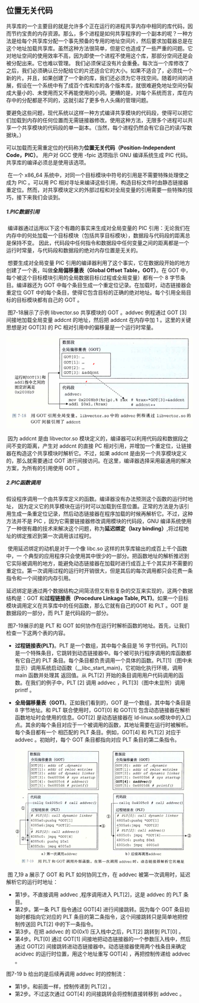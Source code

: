 ## 位置无关代码

​		共享库的一个主要目的就是允许多个正在运行的进程共享内存中相同的库代码，因而节约宝贵的内存资源。那么，多个进程是如何共享程序的一个副本的呢？ 
​		一种方法是给每个共享库分配一个事先预备的专用的地址空间片，然后要求加载器总是在这个地址加载共享库。虽然这种方法很简单，但是它也造成了一些严重的问题。它对地址空间的使用效率不高，因为即使一个进程不使用这个库，那部分空间还是会被分配出来。它也难以管理。 我们必须保证没有片会重叠。每次当一个库修改了之后，我们必须确认已分配给它的片还适合它的大小。如果不适合了，必须找一个新的片。并且，如果创建了一个新的库，我们还必须为它寻找空间。随着时间的进展，假设在一个系统中有了成百个库和库的各个版本库，就很难避免地址空间分裂成大量小的、未使用而又不再能使用的小洞。更糟的是，对每个系统而言，库在内存中的分配都是不同的，这就引起了更多令人头痛的管理问题。

​		要避免这些问题，现代系统以这样一种方式编译共享模块的代码段，使得可以把它们加载到内存的任何位置而无需链接器修改。使用这种方法，无限多个进程可以共享一个共享模块的代码段的单一副本。（当然，每个进程仍然会有它自己的读/写数据块。）

​		可以加载而无需重定位的代码称为**位置无关代码（Position-Independent Code，PIC）**。 用户对 GCC 使用 -fpic 选项指示 GNU 编译系统生成 PIC 代码。共享库的编译必须总是使用该选项。

​		在一个 x86_64 系统中，对同一个目标模块中符号的引用是不需要特殊处理使之成为 PIC 。可以用 PC 相对寻址来编译这些引用，构造目标文件时由静态链接器重定位。然而，对共享模块定义的外部过程和对全局变量的引用需要一些特殊的技巧，接下来我们会谈到。

##### 1.PIC数据引用

​		编译器通过运用以下这个有趣的事实来生成对全局变量的 PIC 引用：无论我们在内存中的何处加载一个目标模块（包括共享目标模块），数据段与代码段的距离总是保持不变。 因此，代码段中任何指令和数据段中任何变量之间的距离都是一个运行时常量，与代码段和数据段的绝对内存位置是无关的。

​		想要生成对全局变量 PIC 引用的编译器利用了这个事实，它在数据段开始的地方创建了一个表，叫做**全局偏移量表（Global Offset Table，GOT）**。在 GOT 中，每个被这个目标模块引用的全局数据目标(过程或全局变量）都有一个 8 字节条目。编译器还为 GOT 中每个条目生成一个重定位记录。在加载时，动态链接器会重定位 GOT 中的每个条目，使得它包含目标的正确的绝对地址。每个引用全局目标的目标模块都有自己的 GOT 。

​		图7-18展示了示例 libvector.so 共享模块的 GOT 。addvec 例程通过 GOT [3] 间接地加载全局变量 addcnt 的地址，然后把 addcnt 在内存中加 1 。这里的关键思想是对 GOT[3] 的 PC 相对引用中的偏移量是一个运行时常量。

![12使用GOT引用全局变量](./markdownimage/12使用GOT引用全局变量.png)

​		因为 addcnt 是由 libvector.so 模块定义的，编译器可以利用代码段和数据段之间不变的距离，产生对 addcnt 的直接 PC 相对引用，并增加一个重定位，让链接器在构造这个共享模块时解析它。不过，如果 addcnt 是由另一个共享模块定义的，那么就需要通过 GOT 进行间接访问。在这里，编译器选择采用最通用的解决方案，为所有的引用使用 GOT 。

##### 2.PIC函数调用

​		假设程序调用一个由共享库定义的函数。编译器没有办法预测这个函数的运行时地址， 因为定义它的共享模块在运行时可以加载到任意位置。正常的方法是为该引用生成一条重定位记录，然后动态链接器在程序加载的时候再解析它。不过，这种方法并不是 PIC ，因为它需要链接器修改调用模块的代码段，GNU 编译系统使用了一种很有趣的技术来解决这个问题，称为**延迟绑定（lazy binding）**,将过程地址的绑定推迟到第一次调用该过程时。

​		使用延迟绑定的动机是对于一个像 libc.so 这样的共享库输出的成百上千个函数中，一 个典型的应用程序只会使用其中很少的一部分。把函数地址的解析推迟到它实际被调用的地方，能避免动态链接器在加载时进行成百上千个其实并不需要的重定位。第一次调用过程的运行时开销很大，但是其后的每次调用都只会花费一条指令和一个间接的内存引用。

​		延迟绑定是通过两个数据结构之间简洁但又有些复杂的交互来实现的，这两个数据结构是：GOT 和**过程链接表（Procedure Linkage Table, PLT)**。如果一个目标模块调用定义在共享库中的任何函数，那么它就有自己的GOT 和 PLT 。GOT 是数据段的一部分，而 PLT 是代码段的一部分。

​		图7-19展示的是 PLT 和 GOT 如何协作在运行时解析函数的地址。首先，让我们检查一下这两个表的内容。

* **过程链接表(PLT)**。PLT 是一个数组，其中每个条目是 16 字节代码。PLT[0] 是一个特殊条目，它跳转到动态链接器中。每个被可执行程序调用的库函数都有它自己的 PLT 条目。每个条目都负责调用一个具体的函数。PLT[1]（图中未显示）调用系统启动函数（__libc_start_main)，它初始化执行环境，调用 main 函数并处理其 返回值。从 PLT[2] 开始的条目调用用户代码调用的函数。在我们的例子中，PLT [2] 调用 addvec ，PLT[3]（图中未显所）调用 printf 。

* **全局偏移量表（GOT)**。正如我们看到的，GOT 是一个数组，其中每个条目是 8 字节地址。和 PLT 联合使用时，GOT[0] 和 GOT[1] 包含动态链接器在解析函数地址时会使用的信息。GOT[2] 是动态链接器在 ld-linux.so模块中的入口点。其余的每个条目对应于一个被调用的函数，其地址需要在运行时被解析。每个条目都有一个 相匹配的 PLT 条目。例如，GOT[4] 和 PLT[2] 对应于 addvec 。初始时，每个 GOT 条目都指向对应 PLT 条目的第二条指令。

  ![12用PLT和GOT调用外部函数](./markdownimage/12用PLT和GOT调用外部函数.png)

​        图 7_19 a 展示了 GOT 和 PLT 如何协同工作，在 addvec 被第一次调用时，延迟解析它的运行时地址：

- 第1步。不直接调用 addvec ,程序调用进入 PLT[2]，这是 addvec 的 PLT 条目。 
- 第2步。第一条 PLT 指令通过 GOT[4] 进行间接跳转。因为每个 GOT 条目初始时都指向它对应的 PLT 条目的第二条指令，这个间接跳转只是简单地把控制传送回 PLT[2] 中的下一条指令。
- 第3步。在把 addvec 的 ID(0x1) 压入栈中之后，PLT[2] 跳转到 PLT[0] 。
- 第4步。PLT[0] 通过 GOT[1] 间接地把动态链接器的一个参数压入栈中，然后通过 GOT[2] 间接跳转进动态链接器中。动态链接器使用两个栈条目来确定 acidvec 的运行时位置，用这个地址重写 GOT[4] ，再把控制传递给 addvec 。

图7-19 b 给出的是后续再调用 addvec 时的控制流：

- 第1步。和前面一样，控制传递到 PLT[2] 。
- 第2步。不过这次通过 GOT[4] 的间接跳转会将控制直接转移到 addvec 。